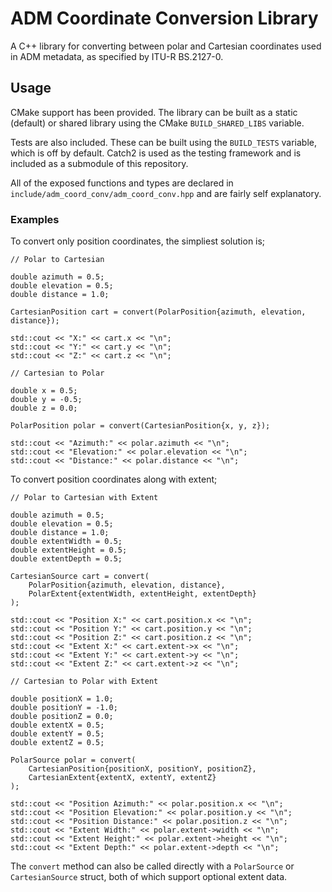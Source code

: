# ADM Coordinate Conversion Library

A C++ library for converting between polar and Cartesian coordinates used in ADM metadata, as specified by ITU-R BS.2127-0.

## Usage

CMake support has been provided. The library can be built as a static (default) or shared library using the CMake `BUILD_SHARED_LIBS` variable. 

Tests are also included. These can be built using the `BUILD_TESTS` variable, which is off by default. Catch2 is used as the testing framework and is included as a submodule of this repository.

All of the exposed functions and types are declared in `include/adm_coord_conv/adm_coord_conv.hpp` and are fairly self explanatory.

### Examples

To convert only position coordinates, the simpliest solution is;

```
// Polar to Cartesian

double azimuth = 0.5;
double elevation = 0.5;
double distance = 1.0;

CartesianPosition cart = convert(PolarPosition{azimuth, elevation, distance});

std::cout << "X:" << cart.x << "\n";
std::cout << "Y:" << cart.y << "\n";
std::cout << "Z:" << cart.z << "\n";
```

```
// Cartesian to Polar

double x = 0.5;
double y = -0.5;
double z = 0.0;

PolarPosition polar = convert(CartesianPosition{x, y, z});

std::cout << "Azimuth:" << polar.azimuth << "\n";
std::cout << "Elevation:" << polar.elevation << "\n";
std::cout << "Distance:" << polar.distance << "\n";
```

To convert position coordinates along with extent;

```
// Polar to Cartesian with Extent

double azimuth = 0.5;
double elevation = 0.5;
double distance = 1.0;
double extentWidth = 0.5;
double extentHeight = 0.5;
double extentDepth = 0.5;

CartesianSource cart = convert(
    PolarPosition{azimuth, elevation, distance},
    PolarExtent{extentWidth, extentHeight, extentDepth}
);

std::cout << "Position X:" << cart.position.x << "\n";
std::cout << "Position Y:" << cart.position.y << "\n";
std::cout << "Position Z:" << cart.position.z << "\n";
std::cout << "Extent X:" << cart.extent->x << "\n";
std::cout << "Extent Y:" << cart.extent->y << "\n";
std::cout << "Extent Z:" << cart.extent->z << "\n";
```

```
// Cartesian to Polar with Extent

double positionX = 1.0;
double positionY = -1.0;
double positionZ = 0.0;
double extentX = 0.5;
double extentY = 0.5;
double extentZ = 0.5;

PolarSource polar = convert(
    CartesianPosition{positionX, positionY, positionZ},
    CartesianExtent{extentX, extentY, extentZ}
);

std::cout << "Position Azimuth:" << polar.position.x << "\n";
std::cout << "Position Elevation:" << polar.position.y << "\n";
std::cout << "Position Distance:" << polar.position.z << "\n";
std::cout << "Extent Width:" << polar.extent->width << "\n";
std::cout << "Extent Height:" << polar.extent->height << "\n";
std::cout << "Extent Depth:" << polar.extent->depth << "\n";
```

The `convert` method can also be called directly with a `PolarSource` or `CartesianSource` struct, both of which support optional extent data.